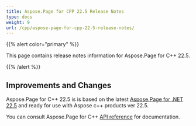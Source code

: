 ```yaml
---
title: Aspose.Page for CPP 22.5 Release Notes
type: docs
weight: 9
url: /cpp/aspose-page-for-cpp-22-5-release-notes/
---
```


{{% alert color="primary" %}}

This page contains release notes information for Aspose.Page for C++ 22.5.

{{% /alert %}}
## **Improvements and Changes**

Aspose.Page for C++ 22.5 is is based on the latest [Aspose.Page for .NET 22.5](/page/net/aspose-page-for-net-22-5-release-notes/) and ready for use with Aspose c++ products ver 22.5.

You can consult Aspose.Page for C++ [API reference](https://reference.aspose.com/page/cpp/) for documentation.
